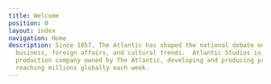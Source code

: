 ```yaml
---
title: Welcome
position: 0
layout: index
navigation: Home
description: Since 1857, The Atlantic has shaped the national debate on politics,
  business, foreign affairs, and cultural trends.  Atlantic Studios is an award-winning
  production company owned by The Atlantic, developing and producing premium content
  reaching millions globally each week.
---
```


